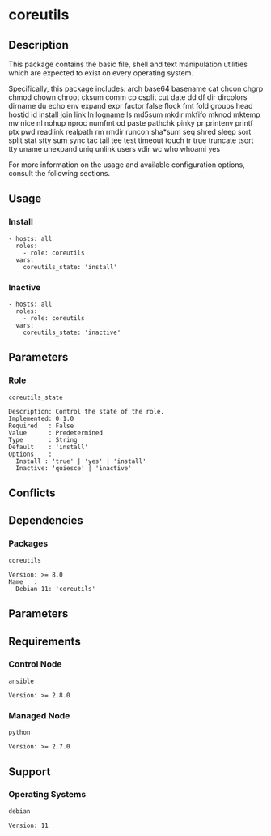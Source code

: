 # coreutils

## Description

This package contains the basic file, shell and text manipulation utilities
which are expected to exist on every operating system.

Specifically, this package includes:
arch base64 basename cat chcon chgrp chmod chown chroot cksum comm cp csplit cut
date dd df dir dircolors dirname du echo env expand expr factor false flock fmt
fold groups head hostid id install join link ln logname ls md5sum mkdir mkfifo
mknod mktemp mv nice nl nohup nproc numfmt od paste pathchk pinky pr printenv
printf ptx pwd readlink realpath rm rmdir runcon sha*sum seq shred sleep sort
split stat stty sum sync tac tail tee test timeout touch tr true truncate tsort
tty uname unexpand uniq unlink users vdir wc who whoami yes

For more information on the usage and available configuration options,
consult the following sections.

## Usage

### Install

```
- hosts: all
  roles:
    - role: coreutils
  vars:
    coreutils_state: 'install'
```

### Inactive

```
- hosts: all
  roles:
    - role: coreutils
  vars:
    coreutils_state: 'inactive'
```

## Parameters

### Role

`coreutils_state`

    Description: Control the state of the role.
    Implemented: 0.1.0
    Required   : False
    Value      : Predetermined
    Type       : String
    Default    : 'install'
    Options    :
      Install : 'true' | 'yes' | 'install'
      Inactive: 'quiesce' | 'inactive'

## Conflicts

## Dependencies

### Packages

`coreutils`

    Version: >= 8.0
    Name   :
      Debian 11: 'coreutils'

## Parameters

## Requirements

### Control Node

`ansible`

    Version: >= 2.8.0

### Managed Node

`python`

    Version: >= 2.7.0

## Support

### Operating Systems

`debian`

    Version: 11
